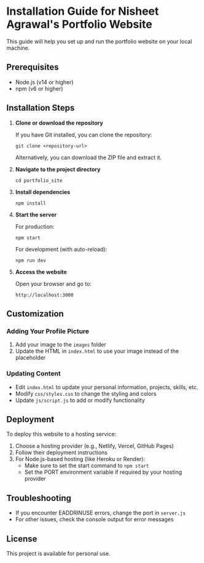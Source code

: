 # Installation Guide for Nisheet Agrawal's Portfolio Website

This guide will help you set up and run the portfolio website on your local machine.

## Prerequisites

- Node.js (v14 or higher)
- npm (v6 or higher)

## Installation Steps

1. **Clone or download the repository**

   If you have Git installed, you can clone the repository:
   ```
   git clone <repository-url>
   ```
   
   Alternatively, you can download the ZIP file and extract it.

2. **Navigate to the project directory**

   ```
   cd portfolio_site
   ```

3. **Install dependencies**

   ```
   npm install
   ```

4. **Start the server**

   For production:
   ```
   npm start
   ```

   For development (with auto-reload):
   ```
   npm run dev
   ```

5. **Access the website**

   Open your browser and go to:
   ```
   http://localhost:3000
   ```

## Customization

### Adding Your Profile Picture

1. Add your image to the `images` folder
2. Update the HTML in `index.html` to use your image instead of the placeholder

### Updating Content

- Edit `index.html` to update your personal information, projects, skills, etc.
- Modify `css/styles.css` to change the styling and colors
- Update `js/script.js` to add or modify functionality

## Deployment

To deploy this website to a hosting service:

1. Choose a hosting provider (e.g., Netlify, Vercel, GitHub Pages)
2. Follow their deployment instructions
3. For Node.js-based hosting (like Heroku or Render):
   - Make sure to set the start command to `npm start`
   - Set the PORT environment variable if required by your hosting provider

## Troubleshooting

- If you encounter EADDRINUSE errors, change the port in `server.js`
- For other issues, check the console output for error messages

## License

This project is available for personal use. 